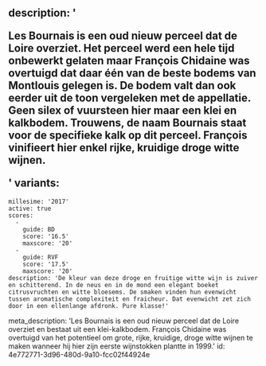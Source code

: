 description: '<p>Les Bournais is een oud nieuw perceel dat de Loire overziet. Het perceel werd een hele tijd onbewerkt gelaten maar François Chidaine was overtuigd dat daar één van de beste bodems van Montlouis gelegen is. De bodem valt dan ook eerder uit de toon vergeleken met de appellatie. Geen silex of vuursteen hier maar een klei en kalkbodem. Trouwens, de naam Bournais staat voor de specifieke kalk op dit perceel. François vinifieert hier enkel rijke, kruidige droge witte wijnen.</p>'
variants:
  -
    millesime: '2017'
    active: true
    scores:
      -
        guide: BD
        score: '16.5'
        maxscore: '20'
      -
        guide: RVF
        score: '17.5'
        maxscore: '20'
    description: 'De kleur van deze droge en fruitige witte wijn is zuiver en schitterend. In de neus en in de mond een elegant boeket citrusvruchten en witte bloesems. De smaken vinden hun evenwicht tussen aromatische complexiteit en fraicheur. Dat evenwicht zet zich door in een ellenlange afdronk. Pure klasse!'
meta_description: 'Les Bournais is een oud nieuw perceel dat de Loire overziet en bestaat uit een klei-kalkbodem. François Chidaine was overtuigd van het potentieel om grote, rijke, kruidige, droge witte wijnen te maken wanneer hij hier zijn eerste wijnstokken plantte in 1999.'
id: 4e772771-3d96-480d-9a10-fcc02f44924e
